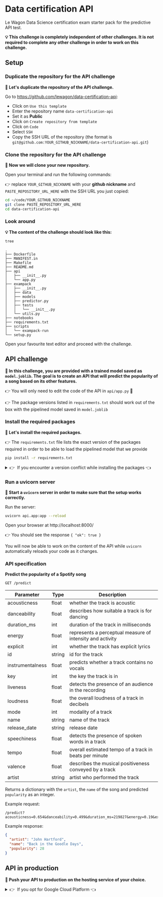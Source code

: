 
# Data certification API

Le Wagon Data Science certification exam starter pack for the predictive API test.

**💡 This challenge is completely independent of other challenges. It is not required to complete any other challenge in order to work on this challenge.**

## Setup

### Duplicate the repository for the API challenge

**📝 Let's duplicate the repository of the API challenge.**

Go to https://github.com/lewagon/data-certification-api:
- Click on `Use this template`
- Enter the repository name `data-certification-api`
- Set it as **Public**
- Click on `Create repository from template`
- Click on `Code`
- Select `SSH`
- Copy the SSH URL of the repository (the format is `git@github.com:YOUR_GITHUB_NICKNAME/data-certification-api.git`)

### Clone the repository for the API challenge

**📝 Now we will clone your new repository.**

Open your terminal and run the following commands:

👉 replace `YOUR_GITHUB_NICKNAME` with your **github nickname** and `PASTE_REPOSITORY_URL_HERE` with the SSH URL you just copied:

``` bash
cd ~/code/YOUR_GITHUB_NICKNAME
git clone PASTE_REPOSITORY_URL_HERE
cd data-certification-api
```

### Look around

**💡 The content of the challenge should look like this:**

``` bash
tree
```

```
.
├── Dockerfile
├── MANIFEST.in
├── Makefile
├── README.md
├── api
│   ├── __init__.py
│   └── app.py
├── exampack
│   ├── __init__.py
│   ├── data
│   ├── models
│   ├── predictor.py
│   ├── tests
│   │   └── __init__.py
│   └── utils.py
├── notebooks
├── requirements.txt
├── scripts
│   └── exampack-run
└── setup.py
```

Open your favourite text editor and proceed with the challenge.

## API challenge

**📝 In this challenge, you are provided with a trained model saved as `model.joblib`. The goal is to create an API that will predict the popularity of a song based on its other features.**

👉 You will only need to edit the code of the API in `api/app.py` 🚨

👉 The package versions listed in `requirements.txt` should work out of the box with the pipelined model saved in `model.joblib`

### Install the required packages

**📝 Let's install the required packages.**

👉 The `requirements.txt` file lists the exact version of the packages required in order to be able to load the pipelined model that we provide

``` bash
pip install -r requirements.txt
```

<details>
  <summary>👉&nbsp;&nbsp;If you encounter a version conflict while installing the packages 👈</summary>

  &nbsp;


In this case you will need to create a new virtual environment in order to be able to load the pipeline.

👉 Only execute this commands if you encounter an issue while installing the packages 🚨

``` bash
pyenv install 3.8.6
pyenv virtualenv 3.8.6 certif
pyenv local certif
pip install -r requirements.txt
```

</details>

### Run a uvicorn server

**📝 Start a `uvicorn` server in order to make sure that the setup works correctly.**

Run the server:

```bash
uvicorn api.app:app --reload
```

Open your browser at http://localhost:8000/

👉 You should see the response `{ "ok": true }`

You will now be able to work on the content of the API while `uvicorn` automatically reloads your code as it changes.

### API specification

**Predict the popularity of a Spotify song**

`GET /predict`

| Parameter | Type | Description |
|---|---|---|
| acousticness | float | whether the track is acoustic |
| danceability | float | describes how suitable a track is for dancing |
| duration_ms | int | duration of the track in milliseconds |
| energy | float | represents a perceptual measure of intensity and activity |
| explicit | int | whether the track has explicit lyrics |
| id | string | id for the track |
| instrumentalness | float | predicts whether a track contains no vocals |
| key | int | the key the track is in |
| liveness | float | detects the presence of an audience in the recording |
| loudness | float | the overall loudness of a track in decibels |
| mode | int | modality of a track |
| name | string | name of the track |
| release_date | string | release date |
| speechiness | float | detects the presence of spoken words in a track |
| tempo | float | overall estimated tempo of a track in beats per minute |
| valence | float | describes the musical positiveness conveyed by a track |
| artist | string | artist who performed the track |

Returns a dictionary with the `artist`, the `name` of the song and predicted `popularity` as an integer.

Example request:

```
/predict?acousticness=0.654&danceability=0.499&duration_ms=219827&energy=0.19&explicit=0&id=0B6BeEUd6UwFlbsHMQKjob&instrumentalness=0.00409&key=7&liveness=0.0898&loudness=-16.435&mode=1&name=Back%20in%20the%20Goodle%20Days&release_date=1971&speechiness=0.0454&tempo=149.46&valence=0.43&artist=John%20Hartford
```

Example response:

``` json
{
  "artist": "John Hartford",
  "name": "Back in the Goodle Days",
  "popularity": 28
}
```

## API in production

**📝 Push your API to production on the hosting service of your choice.**

<details>
  <summary>👉&nbsp;&nbsp;If you opt for Google Cloud Platform 👈</summary>

  &nbsp;


Once you have changed your `GCP_PROJECT_ID` in the `Makefile`, run the following commands to build and deploy your containerized API to Container Registry and finally Cloud Run.

</details>
